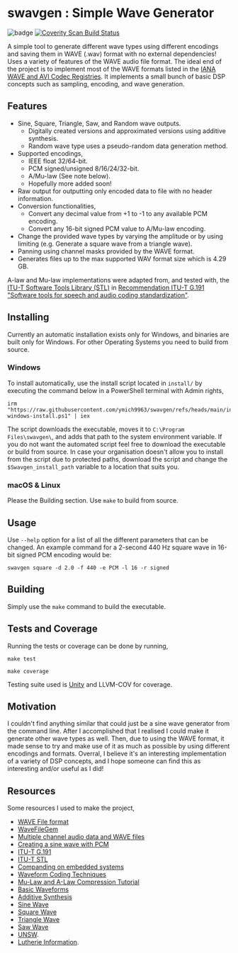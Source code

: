 # swavgen : Simple Wave Generator
![badge](https://badgen.net/badge/Coverage/100/blue) 
<a href="https://scan.coverity.com/projects/ymich9963-swavgen">
  <img alt="Coverity Scan Build Status"
       src="https://scan.coverity.com/projects/31179/badge.svg"/>
</a>

A simple tool to generate different wave types using different encodings and saving them in WAVE (.wav) format with no external dependencies! Uses a variety of features of the WAVE audio file format. The ideal end of the project is to implement most of the WAVE formats listed in the [IANA WAVE and AVI Codec Registries](https://www.iana.org/assignments/wave-avi-codec-registry/wave-avi-codec-registry.xhtml). It implements a small bunch of basic DSP concepts such as sampling, encoding, and wave generation.

## Features
- Sine, Square, Triangle, Saw, and Random wave outputs.
    - Digitally created versions and approximated versions using additive synthesis.
    - Random wave type uses a pseudo-random data generation method.
- Supported encodings,
    - IEEE float 32/64-bit.
    - PCM signed/unsigned 8/16/24/32-bit.
    - A/Mu-law (See note below). 
    - Hopefully more added soon!
- Raw output for outputting only encoded data to file with no header information.
- Conversion functionalities,
    - Convert any decimal value from +1 to -1 to any available PCM encoding.
    - Convert any 16-bit signed PCM value to A/Mu-law encoding.
- Change the provided wave types by varying the amplitude or by using limiting (e.g. Generate a square wave from a triangle wave).
- Panning using channel masks provided by the WAVE format.
- Generates files up to the max supported WAV format size which is 4.29 GB.

A-law and Mu-law implementations were adapted from, and tested with, the [ITU-T Software Tools Library (STL)](https://github.com/openitu/STL) in [Recommendation ITU-T G.191 "Software tools for speech and audio coding standardization"](http://itu.int/ITU-T/G.191).

## Installing
Currently an automatic installation exists only for Windows, and binaries are built only for Windows. For other Operating Systems you need to build from source.

### Windows
To install automatically, use the install script located in `install/` by executing the command below in a PowerShell terminal with Admin rights,

```
irm "https://raw.githubusercontent.com/ymich9963/swavgen/refs/heads/main/install/swavgen-windows-install.ps1" | iex
```

The script downloads the executable, moves it to `C:\Program Files\swavgen\`, and adds that path to the system environment variable. If you do not want the automated script feel free to download the executable or build from source. In case your organisation doesn't allow you to install from the script due to protected paths, download the script and change the `$Swavgen_install_path` variable to a location that suits you.

### macOS & Linux
Please the Building section. Use `make` to build from source.

## Usage
Use `--help` option for a list of all the different parameters that can be changed. An example command for a 2-second 440 Hz square wave in 16-bit signed PCM encoding would be:

```swavgen square -d 2.0 -f 440 -e PCM -l 16 -r signed```

## Building
Simply use the `make` command to build the executable.

## Tests and Coverage
Running the tests or coverage can be done by running,

```
make test
```
```
make coverage
```
Testing suite used is [Unity](https://github.com/ThrowTheSwitch/Unity) and LLVM-COV for coverage.

## Motivation 
I couldn't find anything similar that could just be a sine wave generator from the command line. After I accomplished that I realised I could make it generate other wave types as well. Then, due to using the WAVE format, it made sense to try and make use of it as much as possible by using different encodings and formats. Overral, I believe it's an interesting implementation of a variety of DSP concepts, and I hope someone can find this as interesting and/or useful as I did!

## Resources
Some resources I used to make the project,

- [WAVE File format](https://www.mmsp.ece.mcgill.ca/Documents/AudioFormats/WAVE/WAVE.html)
- [WaveFileGem](https://wavefilegem.com/how_wave_files_work.html)
- [Multiple channel audio data and WAVE files](https://learn.microsoft.com/en-us/previous-versions/windows/hardware/design/dn653308(v=vs.85))
- [Creating a sine wave with PCM](http://www.topherlee.com/software/pcm-tut-sine.html)
- [ITU-T G.191](https://www.itu.int/itu-t/recommendations/rec.aspx?rec=G.191)
- [ITU-T STL](https://github.com/openitu/STL/tree/dev)
- [Companding on embedded systems](https://github.com/deftio/companders)
- [Waveform Coding Techniques](https://www.cisco.com/c/en/us/support/docs/voice/h323/8123-waveform-coding.html)
- [Mu-Law and A-Law Compression Tutorial](https://web.archive.org/web/20110719132013/http://hazelware.luggle.com/tutorials/mulawcompression.html)
- [Basic Waveforms](https://thewolfsound.com/sine-saw-square-triangle-pulse-basic-waveforms-in-synthesis/)
- [Additive Synthesis](https://pytorch.org/audio/stable/tutorials/additive_synthesis_tutorial.html)
- [Sine Wave](https://en.wikipedia.org/wiki/Sine_wave)
- [Square Wave](https://en.wikipedia.org/wiki/Square_wave)
- [Triangle Wave](https://en.wikipedia.org/wiki/Triangle_wave)
- [Saw Wave](https://en.wikipedia.org/wiki/Sawtooth_wave)
- [UNSW](https://newt.phys.unsw.edu.au/jw/notes.html).
- [Lutherie Information](https://www.liutaiomottola.com/formulae/freqtab.htm).
